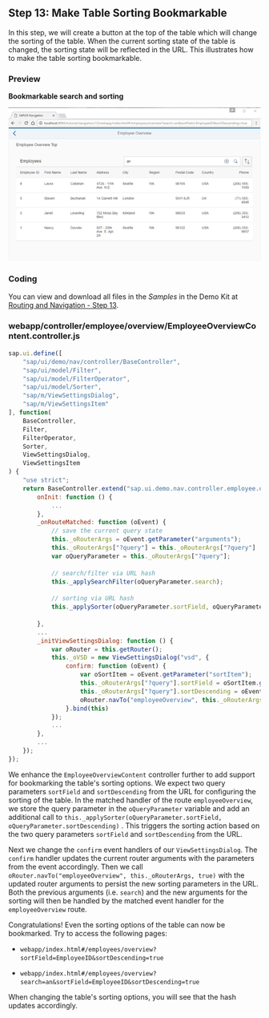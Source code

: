 <!-- loio39759878ae4f48dcad0cf34da1d299f0 -->

## Step 13: Make Table Sorting Bookmarkable

In this step, we will create a button at the top of the table which will change the sorting of the table. When the current sorting state of the table is changed, the sorting state will be reflected in the URL. This illustrates how to make the table sorting bookmarkable.



### Preview

  
  
**Bookmarkable search and sorting**

![](images/loio7ec54ef9b041497aaa70694e80016a9c_LowRes.png "Bookmarkable search and sorting")



### Coding

You can view and download all files in the *Samples* in the Demo Kit at [Routing and Navigation - Step 13](https://ui5.sap.com/#/entity/sap.ui.core.tutorial.navigation/sample/sap.ui.core.tutorial.navigation.13).



### webapp/controller/employee/overview/EmployeeOverviewContent.controller.js

```js
sap.ui.define([
	"sap/ui/demo/nav/controller/BaseController",
	"sap/ui/model/Filter",
	"sap/ui/model/FilterOperator",
	"sap/ui/model/Sorter",
	"sap/m/ViewSettingsDialog",
	"sap/m/ViewSettingsItem"
], function(
	BaseController,
	Filter,
	FilterOperator,
	Sorter,
	ViewSettingsDialog,
	ViewSettingsItem
) {
	"use strict";
	return BaseController.extend("sap.ui.demo.nav.controller.employee.overview.EmployeeOverviewContent", {
		onInit: function () {
			...
		},
		_onRouteMatched: function (oEvent) {
			// save the current query state
			this._oRouterArgs = oEvent.getParameter("arguments");
			this._oRouterArgs["?query"] = this._oRouterArgs["?query"] || {};
			var oQueryParameter = this._oRouterArgs["?query"];

			// search/filter via URL hash
			this._applySearchFilter(oQueryParameter.search);

			// sorting via URL hash
			this._applySorter(oQueryParameter.sortField, oQueryParameter.sortDescending);
			
		},
		...
		_initViewSettingsDialog: function () {
			var oRouter = this.getRouter();
			this._oVSD = new ViewSettingsDialog("vsd", {
				confirm: function (oEvent) {
					var oSortItem = oEvent.getParameter("sortItem");
					this._oRouterArgs["?query"].sortField = oSortItem.getKey();
					this._oRouterArgs["?query"].sortDescending = oEvent.getParameter("sortDescending");
					oRouter.navTo("employeeOverview", this._oRouterArgs, true /*without history*/);
				}.bind(this) 
			});
			...
		},
		...
	});
});
```

We enhance the `EmployeeOverviewContent` controller further to add support for bookmarking the table's sorting options. We expect two query parameters `sortField` and `sortDescending` from the URL for configuring the sorting of the table. In the matched handler of the route `employeeOverview`, we store the query parameter in the `oQueryParameter` variable and add an additional call to `this._applySorter(oQueryParameter.sortField, oQueryParameter.sortDescending)` . This triggers the sorting action based on the two query parameters `sortField` and `sortDescending` from the URL.

Next we change the `confirm` event handlers of our `ViewSettingsDialog`. The `confirm` handler updates the current router arguments with the parameters from the event accordingly. Then we call `oRouter.navTo("employeeOverview", this._oRouterArgs, true)` with the updated router arguments to persist the new sorting parameters in the URL. Both the previous arguments \(i.e. `search`\) and the new arguments for the sorting will then be handled by the matched event handler for the `employeeOverview` route.

Congratulations! Even the sorting options of the table can now be bookmarked. Try to access the following pages:

-   `webapp/index.html#/employees/overview?sortField=EmployeeID&sortDescending=true`

-   `webapp/index.html#/employees/overview?search=an&sortField=EmployeeID&sortDescending=true`


When changing the table's sorting options, you will see that the hash updates accordingly.

